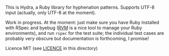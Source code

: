 This is Hydra, a Ruby library for hyphenation patterns.  Supports UTF-8 input
(actually, only UTF-8 at the moment).

Work in progress.  At the moment: just make sure you have Ruby installed with
RSpec and byebug ([RVM](https://rvm.io/) is a nice tool to manage your Ruby
environments), and run `rspec` for the test suite; the individual test cases
are probably very obscure but documentation is forthcoming, I promise!

Licence MIT (see [LICENCE](LICENCE) in this directory)
